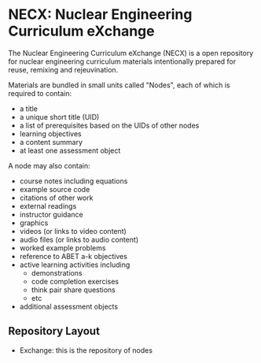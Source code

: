 # NECX: Nuclear Engineering Curriculum eXchange

The Nuclear Engineering Curriculum eXchange (NECX) is a open repository for
nuclear engineering curriculum materials intentionally prepared for reuse,
remixing and rejeuvination.

Materials are bundled in small units called "Nodes", each of which is required
to contain:
* a title
* a unique short title (UID)
* a list of prerequisites based on the UIDs of other nodes
* learning objectives
* a content summary
* at least one assessment object

A node may also contain:
* course notes including equations
* example source code
* citations of other work
* external readings
* instructor guidance
* graphics
* videos (or links to video content)
* audio files (or links to audio content)
* worked example problems
* reference to ABET a-k objectives
* active learning activities including
    * demonstrations
    * code completion exercises
    * think pair share questions
    * etc
* additional assessment objects

## Repository Layout

* Exchange: this is the repository of nodes
